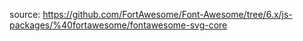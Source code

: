 source: https://github.com/FortAwesome/Font-Awesome/tree/6.x/js-packages/%40fortawesome/fontawesome-svg-core